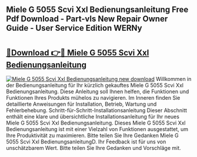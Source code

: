 ## Miele G 5055 Scvi Xxl Bedienungsanleitung Free Pdf Download - Part-vls New Repair Owner Guide - User Service Edition WERNy

# <h2><a href="http://df19be2.blite.top/?on=Miele+G+5055+Scvi+Xxl+Bedienungsanleitung">🔗Download 👉🔴 Miele G 5055 Scvi Xxl Bedienungsanleitung</a></h2>

[![Miele G 5055 Scvi Xxl Bedienungsanleitung new download](https://i.imgur.com/lujVjoI.png)](http://df19be2.blite.top/?on=Miele+G+5055+Scvi+Xxl+Bedienungsanleitung)
Willkommen in der Bedienungsanleitung für Ihr kürzlich gekauftes Miele G 5055 Scvi Xxl Bedienungsanleitung. Diese Anleitung soll Ihnen helfen, die Funktionen und Funktionen Ihres Produkts mühelos zu navigieren. Im Inneren finden Sie detaillierte Anweisungen für Installation, Betrieb, Wartung und Fehlerbehebung. Schritt-für-Schritt-Installationsanleitung Dieser Abschnitt enthält eine klare und übersichtliche Installationsanleitung für Ihr neues Miele G 5055 Scvi Xxl Bedienungsanleitung. Dieses Miele G 5055 Scvi Xxl Bedienungsanleitung ist mit einer Vielzahl von Funktionen ausgestattet, um Ihre Produktivität zu maximieren. Bitte teilen Sie Ihre Gedanken Miele G 5055 Scvi Xxl BedienungsanleitungD. Ihr Feedback ist für uns von unschätzbarem Wert. Bitte teilen Sie Ihre Gedanken und Vorschläge mit.
